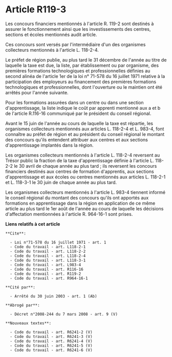 # Article R119-3

Les concours financiers mentionnés à l'article R. 119-2 sont destinés à assurer le fonctionnement ainsi que les
investissements des centres, sections et écoles mentionnés audit article.

Ces concours sont versés par l'intermédiaire d'un des organismes collecteurs mentionnés à l'article L. 118-2-4.

Le préfet de région publie, au plus tard le 31 décembre de l'année au titre de laquelle la taxe est due, la liste, par
établissement ou par organisme, des premières formations technologiques et professionnelles définies au second alinéa de
l'article 1er de la loi n° 71-578 du 16 juillet 1971 relative à la participation des employeurs au financement des premières
formations technologiques et professionnelles, dont l'ouverture ou le maintien ont été arrêtés pour l'année suivante.

Pour les formations assurées dans un centre ou dans une section d'apprentissage, la liste indique le coût par apprenti
mentionné aux a et b de l'article R.116-16 communiqué par le président du conseil régional.

Avant le 15 juin de l'année au cours de laquelle la taxe est répartie, les organismes collecteurs mentionnés aux articles L.
118-2-4 et L. 983-4, font connaître au préfet de région et au président du conseil régional le montant des concours qu'ils
entendent attribuer aux centres et aux sections d'apprentissage implantés dans la région.

Les organismes collecteurs mentionnés à l'article L. 118-2-4 reversent au Trésor public la fraction de la taxe
d'apprentissage définie à l'article L. 118-2-2 le 30 avril de chaque année au plus tard ; ils reversent les concours
financiers destinés aux centres de formation d'apprentis, aux sections d'apprentissage et aux écoles ou centres mentionnés
aux articles L. 118-2-1 et L. 118-3-1 le 30 juin de chaque année au plus tard.

Les organismes collecteurs mentionnés à l'article L. 983-4 tiennent informé le conseil régional du montant des concours
qu'ils ont apportés aux formations en apprentissage dans la région en application de ce même article au plus tard le 1er août
de l'année au cours de laquelle les décisions d'affectation mentionnées à l'article R. 964-16-1 sont prises.

**Liens relatifs à cet article**

	**Cite**:

	  - Loi n°71-578 du 16 juillet 1971 - art. 1
	  - Code du travail - art. L118-2-1
	  - Code du travail - art. L118-2-2
	  - Code du travail - art. L118-2-4
	  - Code du travail - art. L118-3-1
	  - Code du travail - art. L983-4
	  - Code du travail - art. R116-16
	  - Code du travail - art. R119-2
	  - Code du travail - art. R964-16-1

	**Cité par**:

	  - Arrêté du 30 juin 2003 - art. 1 (Ab)

	**Abrogé par**:

	  - Décret n°2008-244 du 7 mars 2008 - art. 9 (V)

	**Nouveaux textes**:

	  - Code du travail - art. R6241-2 (V)
	  - Code du travail - art. R6241-3 (V)
	  - Code du travail - art. R6241-4 (V)
	  - Code du travail - art. R6241-5 (V)
	  - Code du travail - art. R6241-6 (V)
